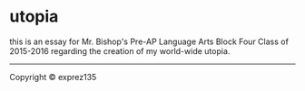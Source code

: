 # utopia

this is an essay for Mr. Bishop's Pre-AP Language Arts Block Four Class of 2015-2016 regarding the creation of my world-wide utopia.

---

Copyright © exprez135
